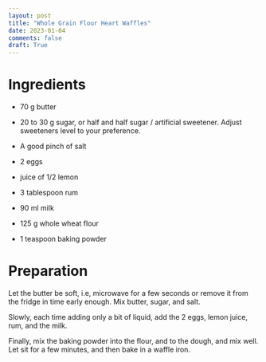 ```yaml
---
layout: post
title: "Whole Grain Flour Heart Waffles"
date: 2023-01-04
comments: false
draft: True
---
```



Ingredients
===

 * 70 g butter
 * 20 to 30 g sugar, or half and half sugar / artificial sweetener. Adjust sweeteners level to your preference. 
 * A good pinch of salt

 * 2 eggs
 * juice of 1/2 lemon
 * 3 tablespoon rum
 * 90 ml milk
 
 * 125 g whole wheat flour
 * 1 teaspoon baking powder

 Preparation
 ===
 Let the butter be soft, i.e, microwave for a few seconds or remove it from the fridge in time early enough. Mix butter, sugar, and salt.

 Slowly, each time adding only a bit of liquid, add the 2 eggs, lemon juice, rum, and the milk. 

 Finally, mix the baking powder into the flour, and to the dough, and mix well. Let sit for a few minutes, and then bake in a waffle iron. 

